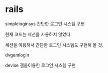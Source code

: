 # rails

simpleloginsys
간단한 로그인 시스템 구현

현재 코드는 세션을 사용하지 않았다.

세션을 이용해서 간단한 로그인 시스템도 구현해 볼 것.


dvgemlogin

devise 젬을이용한 로그인 시스템 구현
